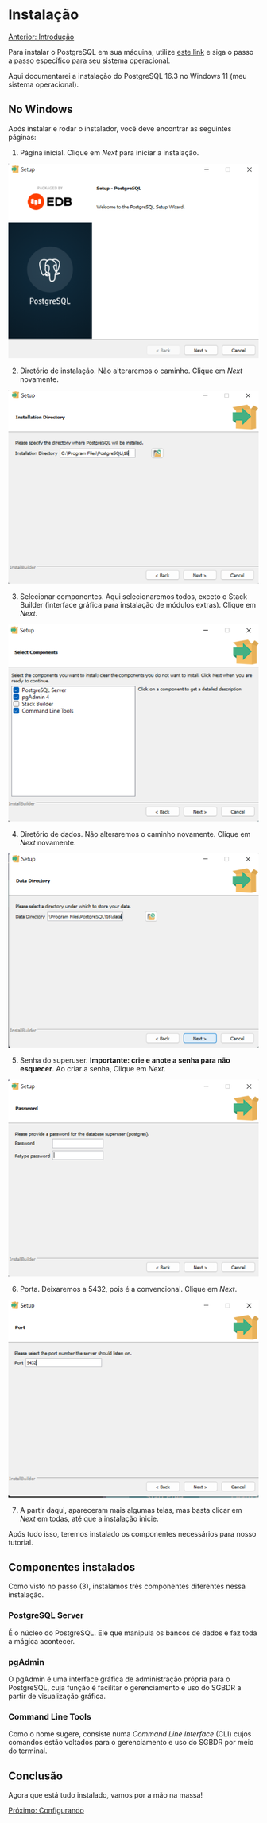 # Instalação

[Anterior: Introdução](Introdução.md)

Para instalar o PostgreSQL em sua máquina, utilize [este link](https://www.enterprisedb.com/downloads/postgres-postgresql-downloads) e siga o passo a passo específico para seu sistema operacional.

Aqui documentarei a instalação do PostgreSQL 16.3 no Windows 11 (meu sistema operacional).

## No Windows

Após instalar e rodar o instalador, você deve encontrar as seguintes páginas:


1. Página inicial. Clique em *Next* para iniciar a instalação.

![Instalação-1](img/instalation-1.png)

2. Diretório de instalação. Não alteraremos o caminho. Clique em *Next* novamente.

![Instalação-2](img/instalation-2.png)

3. Selecionar componentes. Aqui selecionaremos todos, exceto o Stack Builder (interface gráfica para instalação de módulos extras). Clique em *Next*.

![Instalação-3](img/instalation-3.png)

4. Diretório de dados. Não alteraremos o caminho novamente. Clique em *Next* novamente.

![Instalação-4](img/instalation-4.png)

5. Senha do superuser. **Importante: crie e anote a senha para não esquecer**. Ao criar a senha, Clique em *Next*.

![Instalação-5](img/instalation-5.png)

6. Porta. Deixaremos a 5432, pois é a convencional. Clique em *Next*.

![Instalação-6](img/instalation-6.png)

7. A partir daqui, apareceram mais algumas telas, mas basta clicar em *Next* em todas, até que a instalação inicie.

Após tudo isso, teremos instalado os componentes necessários para nosso tutorial.

## Componentes instalados

Como visto no passo (3), instalamos três componentes diferentes nessa instalação.

### PostgreSQL Server

É o núcleo do PostgreSQL. Ele que manipula os bancos de dados e faz toda a mágica acontecer.

### pgAdmin

O pgAdmin é uma interface gráfica de administração própria para o PostgreSQL, cuja função é facilitar o gerenciamento e uso do SGBDR a partir de visualização gráfica.

### Command Line Tools

Como o nome sugere, consiste numa *Command Line Interface* (CLI) cujos comandos estão voltados para o gerenciamento e uso do SGBDR por meio do terminal.

## Conclusão

Agora que está tudo instalado, vamos por a mão na massa!

[Próximo: Configurando](Configurando.md)